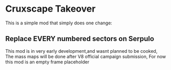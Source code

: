 # Cruxscape Takeover
This is a simple mod that simply does one change:
## Replace EVERY numbered sectors on Serpulo

This mod is in very early development,and wasnt planned to be cooked,
The mass maps will be done after V8 official campaign submission,
For now this mod is an empty frame placeholder

